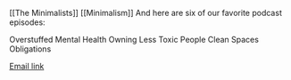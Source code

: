 [[The Minimalists]]	[[Minimalism]]
And here are six of our favorite podcast episodes:

Overstuffed
Mental Health
Owning Less
Toxic People
Clean Spaces
Obligations

[Email link](https://app.smartmailcloud.com/web-share/AV4u4GVxp6O6MZRkEB3DclmSoUxB1PBfZGcpr5VK)

